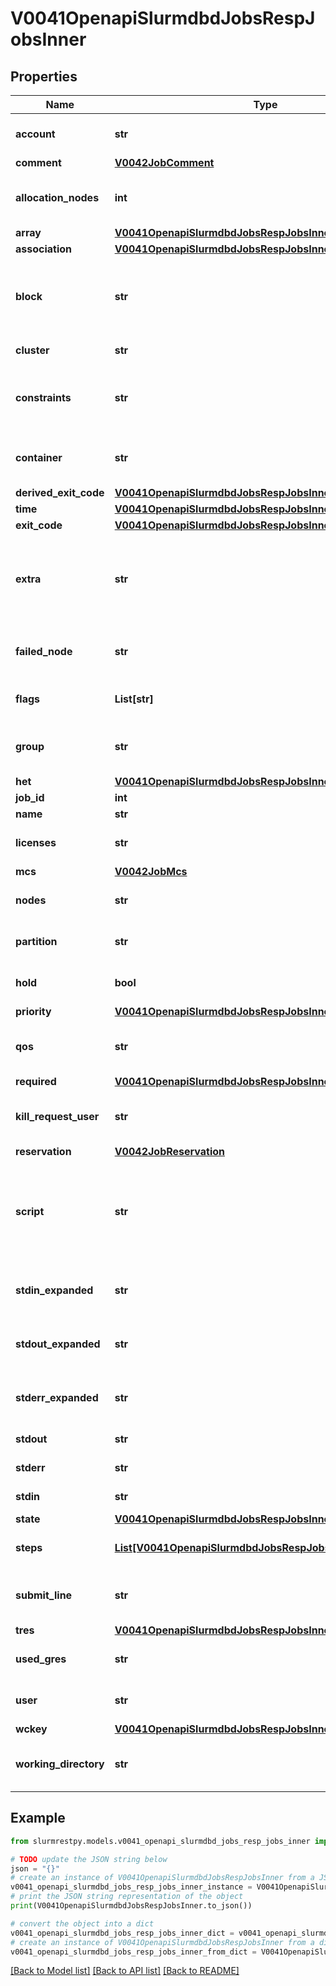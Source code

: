 # V0041OpenapiSlurmdbdJobsRespJobsInner


## Properties

Name | Type | Description | Notes
------------ | ------------- | ------------- | -------------
**account** | **str** | Account the job ran under | [optional]
**comment** | [**V0042JobComment**](V0042JobComment.md) |  | [optional]
**allocation_nodes** | **int** | List of nodes allocated to the job | [optional]
**array** | [**V0041OpenapiSlurmdbdJobsRespJobsInnerArray**](V0041OpenapiSlurmdbdJobsRespJobsInnerArray.md) |  | [optional]
**association** | [**V0041OpenapiSlurmdbdJobsRespJobsInnerAssociation**](V0041OpenapiSlurmdbdJobsRespJobsInnerAssociation.md) |  | [optional]
**block** | **str** | The name of the block to be used (used with Blue Gene systems) | [optional]
**cluster** | **str** | Cluster name | [optional]
**constraints** | **str** | Feature(s) the job requested as a constraint | [optional]
**container** | **str** | Absolute path to OCI container bundle | [optional]
**derived_exit_code** | [**V0041OpenapiSlurmdbdJobsRespJobsInnerDerivedExitCode**](V0041OpenapiSlurmdbdJobsRespJobsInnerDerivedExitCode.md) |  | [optional]
**time** | [**V0041OpenapiSlurmdbdJobsRespJobsInnerTime**](V0041OpenapiSlurmdbdJobsRespJobsInnerTime.md) |  | [optional]
**exit_code** | [**V0041OpenapiSlurmdbdJobsRespJobsInnerExitCode**](V0041OpenapiSlurmdbdJobsRespJobsInnerExitCode.md) |  | [optional]
**extra** | **str** | Arbitrary string used for node filtering if extra constraints are enabled | [optional]
**failed_node** | **str** | Name of node that caused job failure | [optional]
**flags** | **List[str]** | Flags associated with the job | [optional]
**group** | **str** | Group ID of the user that owns the job | [optional]
**het** | [**V0041OpenapiSlurmdbdJobsRespJobsInnerHet**](V0041OpenapiSlurmdbdJobsRespJobsInnerHet.md) |  | [optional]
**job_id** | **int** | Job ID | [optional]
**name** | **str** | Job name | [optional]
**licenses** | **str** | License(s) required by the job | [optional]
**mcs** | [**V0042JobMcs**](V0042JobMcs.md) |  | [optional]
**nodes** | **str** | Node(s) allocated to the job | [optional]
**partition** | **str** | Partition assigned to the job | [optional]
**hold** | **bool** | Hold (true) or release (false) job | [optional]
**priority** | [**V0041OpenapiSlurmdbdJobsRespJobsInnerPriority**](V0041OpenapiSlurmdbdJobsRespJobsInnerPriority.md) |  | [optional]
**qos** | **str** | Quality of Service assigned to the job | [optional]
**required** | [**V0041OpenapiSlurmdbdJobsRespJobsInnerRequired**](V0041OpenapiSlurmdbdJobsRespJobsInnerRequired.md) |  | [optional]
**kill_request_user** | **str** | User ID that requested termination of the job | [optional]
**reservation** | [**V0042JobReservation**](V0042JobReservation.md) |  | [optional]
**script** | **str** | Job batch script; only the first component in a HetJob is populated or honored | [optional]
**stdin_expanded** | **str** | Job stdin with expanded fields | [optional]
**stdout_expanded** | **str** | Job stdout with expanded fields | [optional]
**stderr_expanded** | **str** | Job stderr with expanded fields | [optional]
**stdout** | **str** | Path to stdout file | [optional]
**stderr** | **str** | Path to stderr file | [optional]
**stdin** | **str** | Path to stdin file | [optional]
**state** | [**V0041OpenapiSlurmdbdJobsRespJobsInnerState**](V0041OpenapiSlurmdbdJobsRespJobsInnerState.md) |  | [optional]
**steps** | [**List[V0041OpenapiSlurmdbdJobsRespJobsInnerStepsInner]**](V0041OpenapiSlurmdbdJobsRespJobsInnerStepsInner.md) | Individual steps in the job | [optional]
**submit_line** | **str** | Command used to submit the job | [optional]
**tres** | [**V0041OpenapiSlurmdbdJobsRespJobsInnerTres**](V0041OpenapiSlurmdbdJobsRespJobsInnerTres.md) |  | [optional]
**used_gres** | **str** | Generic resources used by job | [optional]
**user** | **str** | User that owns the job | [optional]
**wckey** | [**V0041OpenapiSlurmdbdJobsRespJobsInnerWckey**](V0041OpenapiSlurmdbdJobsRespJobsInnerWckey.md) |  | [optional]
**working_directory** | **str** | Path to current working directory | [optional]

## Example

```python
from slurmrestpy.models.v0041_openapi_slurmdbd_jobs_resp_jobs_inner import V0041OpenapiSlurmdbdJobsRespJobsInner

# TODO update the JSON string below
json = "{}"
# create an instance of V0041OpenapiSlurmdbdJobsRespJobsInner from a JSON string
v0041_openapi_slurmdbd_jobs_resp_jobs_inner_instance = V0041OpenapiSlurmdbdJobsRespJobsInner.from_json(json)
# print the JSON string representation of the object
print(V0041OpenapiSlurmdbdJobsRespJobsInner.to_json())

# convert the object into a dict
v0041_openapi_slurmdbd_jobs_resp_jobs_inner_dict = v0041_openapi_slurmdbd_jobs_resp_jobs_inner_instance.to_dict()
# create an instance of V0041OpenapiSlurmdbdJobsRespJobsInner from a dict
v0041_openapi_slurmdbd_jobs_resp_jobs_inner_from_dict = V0041OpenapiSlurmdbdJobsRespJobsInner.from_dict(v0041_openapi_slurmdbd_jobs_resp_jobs_inner_dict)
```
[[Back to Model list]](../README.md#documentation-for-models) [[Back to API list]](../README.md#documentation-for-api-endpoints) [[Back to README]](../README.md)


